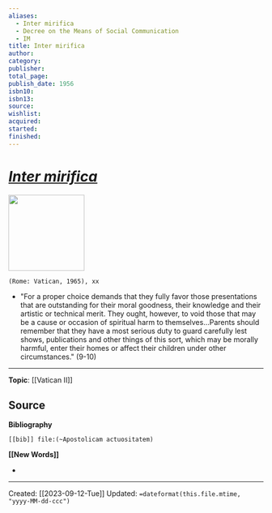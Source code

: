 ```yaml
---
aliases:
  - Inter mirifica
  - Decree on the Means of Social Communication
  - IM
title: Inter mirifica
author: 
category: 
publisher: 
total_page: 
publish_date: 1956
isbn10: 
isbn13: 
source: 
wishlist: 
acquired: 
started: 
finished:
---
```

# *[Inter mirifica](https://www.vatican.va/archive/hist_councils/ii_vatican_council/documents/vat-ii_decree_19631204_inter-mirifica_en.html)*

<img src="{{coverUrl}}" width=150>

`(Rome: Vatican, 1965), xx`

- "For a proper choice demands that they fully favor those presentations that are outstanding for their moral goodness, their knowledge and their artistic or technical merit. They ought, however, to void those that may be a cause or occasion of spiritual harm to themselves...Parents should remember that they have a most serious duty to guard carefully lest shows, publications and other things of this sort, which may be morally harmful, enter their homes or affect their children under other circumstances." (9-10)

--- 
**Topic**: [[Vatican II]]

**Source**
- 

**Bibliography**

```query
[[bib]] file:(~Apostolicam actuositatem)
```
 

**[[New Words]]**

- 

---
Created: [[2023-09-12-Tue]]
Updated: `=dateformat(this.file.mtime, "yyyy-MM-dd-ccc")`
